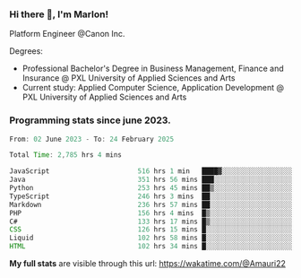 
### Hi there 👋, I'm Marlon!

Platform Engineer @Canon Inc.

Degrees: 
- Professional Bachelor's Degree in Business Management, Finance and Insurance @ PXL University of Applied Sciences and Arts
- Current study: Applied Computer Science, Application Development @ PXL University of Applied Sciences and Arts

### Programming stats since june 2023.
<!--START_SECTION:waka-->

```java
From: 02 June 2023 - To: 24 February 2025

Total Time: 2,785 hrs 4 mins

JavaScript                      516 hrs 1 min   ████▓░░░░░░░░░░░░░░░░░░░░   18.12 %
Java                            351 hrs 56 mins ███░░░░░░░░░░░░░░░░░░░░░░   12.36 %
Python                          253 hrs 45 mins ██▒░░░░░░░░░░░░░░░░░░░░░░   08.91 %
TypeScript                      246 hrs 3 mins  ██░░░░░░░░░░░░░░░░░░░░░░░   08.64 %
Markdown                        236 hrs 57 mins ██░░░░░░░░░░░░░░░░░░░░░░░   08.32 %
PHP                             156 hrs 4 mins  █▒░░░░░░░░░░░░░░░░░░░░░░░   05.48 %
C#                              133 hrs 17 mins █▒░░░░░░░░░░░░░░░░░░░░░░░   04.68 %
CSS                             126 hrs 15 mins █░░░░░░░░░░░░░░░░░░░░░░░░   04.43 %
Liquid                          102 hrs 58 mins █░░░░░░░░░░░░░░░░░░░░░░░░   03.62 %
HTML                            102 hrs 34 mins █░░░░░░░░░░░░░░░░░░░░░░░░   03.60 %
```

<!--END_SECTION:waka-->
**My full stats** are visible through this url: https://wakatime.com/@Amauri22
